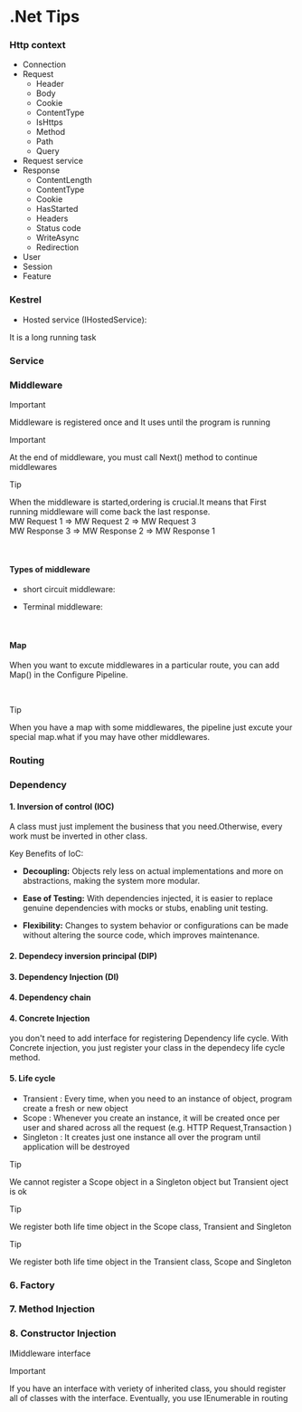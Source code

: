 # .Net Tips

### Http context

- Connection
- Request
    - Header
    - Body
    - Cookie
    - ContentType
    - IsHttps
    - Method
    - Path
    - Query
- Request service
- Response
    - ContentLength
    - ContentType
    - Cookie
    - HasStarted
    - Headers
    - Status code
    - WriteAsync
    - Redirection
- User
- Session
- Feature

### Kestrel

- Hosted service (IHostedService):

It is a long running task

### Service



### Middleware

> [!IMPORTANT]
> Middleware is registered once and It uses until the program is running

> [!IMPORTANT]
> At the end of middleware, you must call Next() method to continue middlewares

> [!TIP]
> When the middleware is started,ordering is crucial.It means that First running middleware will come back the last response.
 <br /> MW Request 1 => MW Request 2 => MW Request 3
 <br /> MW Response 3 => MW Response 2 => MW Response 1 

<br />

#### Types of middleware

- short circuit middleware:

- Terminal middleware:
      
<br />

#### Map
When you want to excute middlewares in a particular route, you can add Map() in the Configure Pipeline.

<br />

> [!TIP]
>  When you have a map with some middlewares, the pipeline just excute your special map.what if you may have other middlewares.


### Routing


### Dependency

#### 1. Inversion of control (IOC)
A class must just implement the business that you need.Otherwise,
every work must be inverted in other class.

Key Benefits of IoC:

- **Decoupling:** Objects rely less on actual implementations and more on abstractions, making the system more modular.

- **Ease of Testing:** With dependencies injected, it is easier to replace genuine dependencies with mocks or stubs, enabling unit testing.

- **Flexibility:** Changes to system behavior or configurations can be made without altering the source code, which improves maintenance.

#### 2. Dependecy inversion principal (DIP)
#### 3. Dependency Injection (DI)
#### 4. Dependency chain
#### 4. Concrete Injection
you don't need to add interface for registering Dependency life cycle. With Concrete injection, you just
register your class in the dependecy life cycle method.

#### 5. Life cycle

- Transient :  Every time, when you need to an instance of object, program create a fresh or new object 
- Scope : Whenever you create an instance, it will be created once per user and shared across all the request (e.g. HTTP Request,Transaction ) 
- Singleton : It creates just one instance all over the program until application will be destroyed

> [!Tip] 
> We cannot register a Scope object in a Singleton object but Transient oject is ok

> [!Tip] 
> We register both life time object in the Scope class, Transient and Singleton

> [!Tip] 
> We register both life time object in the Transient class, Scope and Singleton


### 6. Factory
### 7. Method Injection
### 8. Constructor Injection
IMiddleware interface

> [!IMPORTANT]
> If you have an interface with veriety of inherited class, you should
> register all of classes with the interface. Eventually, you use
> IEnumerable in routing
